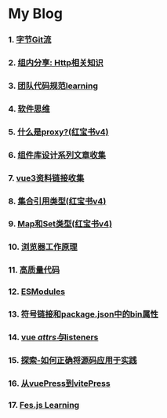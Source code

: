 # My Blog
### 1. [字节Git流](https://github.com/PaulChess/fe-basic/issues/1)
### 2. [组内分享: Http相关知识](https://github.com/PaulChess/fe-basic/issues/2)
### 3. [团队代码规范learning](https://github.com/PaulChess/fe-basic/issues/3)
### 4. [软件思维](https://github.com/PaulChess/fe-basic/issues/4)
### 5. [什么是proxy?(红宝书v4)](https://github.com/PaulChess/fe-basic/issues/5)
### 6. [组件库设计系列文章收集](https://github.com/PaulChess/fe-basic/issues/6)
### 7. [vue3资料链接收集](https://github.com/PaulChess/fe-basic/issues/7)
### 8. [集合引用类型(红宝书v4)](https://github.com/PaulChess/fe-basic/issues/8)
### 9. [Map和Set类型(红宝书v4)](https://github.com/PaulChess/fe-basic/issues/9)
### 10. [浏览器工作原理](https://github.com/PaulChess/fe-basic/issues/11)
### 11. [高质量代码](https://github.com/PaulChess/fe-basic/issues/12)
### 12. [ESModules](https://github.com/PaulChess/fe-basic/issues/13)
### 13. [符号链接和package.json中的bin属性](https://github.com/PaulChess/fe-basic/issues/14)
### 14. [vue $attrs与$listeners](https://github.com/PaulChess/fe-basic/issues/15)
### 15. [探索-如何正确将源码应用于实践](https://github.com/PaulChess/fe-basic/issues/16)
### 16. [从vuePress到vitePress](https://github.com/PaulChess/fe-basic/issues/17)
### 17. [Fes.js Learning](https://github.com/PaulChess/fe-basic/issues/18)
